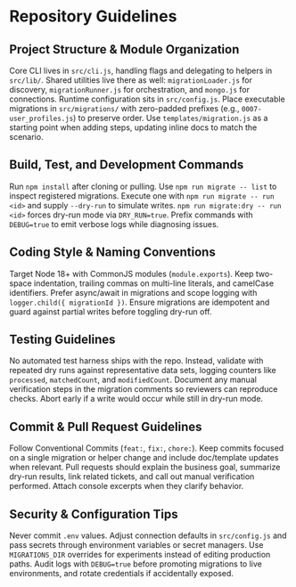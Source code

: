 # Repository Guidelines

## Project Structure & Module Organization
Core CLI lives in `src/cli.js`, handling flags and delegating to helpers in `src/lib/`. Shared utilities live there as well: `migrationLoader.js` for discovery, `migrationRunner.js` for orchestration, and `mongo.js` for connections. Runtime configuration sits in `src/config.js`. Place executable migrations in `src/migrations/` with zero-padded prefixes (e.g., `0007-user_profiles.js`) to preserve order. Use `templates/migration.js` as a starting point when adding steps, updating inline docs to match the scenario.

## Build, Test, and Development Commands
Run `npm install` after cloning or pulling. Use `npm run migrate -- list` to inspect registered migrations. Execute one with `npm run migrate -- run <id>` and supply `--dry-run` to simulate writes. `npm run migrate:dry -- run <id>` forces dry-run mode via `DRY_RUN=true`. Prefix commands with `DEBUG=true` to emit verbose logs while diagnosing issues.

## Coding Style & Naming Conventions
Target Node 18+ with CommonJS modules (`module.exports`). Keep two-space indentation, trailing commas on multi-line literals, and camelCase identifiers. Prefer async/await in migrations and scope logging with `logger.child({ migrationId })`. Ensure migrations are idempotent and guard against partial writes before toggling dry-run off.

## Testing Guidelines
No automated test harness ships with the repo. Instead, validate with repeated dry runs against representative data sets, logging counters like `processed`, `matchedCount`, and `modifiedCount`. Document any manual verification steps in the migration comments so reviewers can reproduce checks. Abort early if a write would occur while still in dry-run mode.

## Commit & Pull Request Guidelines
Follow Conventional Commits (`feat:`, `fix:`, `chore:`). Keep commits focused on a single migration or helper change and include doc/template updates when relevant. Pull requests should explain the business goal, summarize dry-run results, link related tickets, and call out manual verification performed. Attach console excerpts when they clarify behavior.

## Security & Configuration Tips
Never commit `.env` values. Adjust connection defaults in `src/config.js` and pass secrets through environment variables or secret managers. Use `MIGRATIONS_DIR` overrides for experiments instead of editing production paths. Audit logs with `DEBUG=true` before promoting migrations to live environments, and rotate credentials if accidentally exposed.
